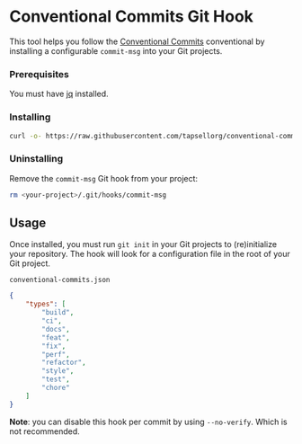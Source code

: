 # Conventional Commits Git Hook

This tool helps you follow the [Conventional Commits](https://www.conventionalcommits.org) conventional by installing a configurable `commit-msg` into your Git projects.

### Prerequisites

You must have [jq](https://stedolan.github.io/jq/download/) installed.

### Installing

```sh
curl -o- https://raw.githubusercontent.com/tapsellorg/conventional-commits-git-hook/master/sailr.sh | bash
```

### Uninstalling

Remove the `commit-msg` Git hook from your project:

```sh
rm <your-project>/.git/hooks/commit-msg
```

## Usage <a name = "usage"></a>

Once installed, you must run `git init` in your Git projects to (re)initialize your repository. The hook will look for a configuration file in the root of your Git project.

`conventional-commits.json`

```json
{
    "types": [
        "build",
        "ci",
        "docs",
        "feat",
        "fix",
        "perf",
        "refactor",
        "style",
        "test",
        "chore"
    ]
}
```

**Note**: you can disable this hook per commit by using `--no-verify`. Which is not recommended.
